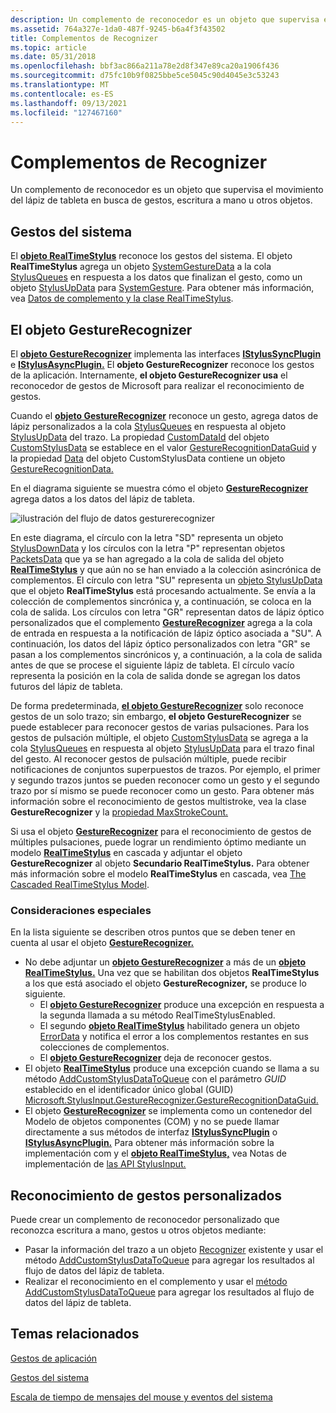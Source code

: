 ```yaml
---
description: Un complemento de reconocedor es un objeto que supervisa el movimiento del lápiz de tableta en busca de gestos, escritura a mano u otros objetos.
ms.assetid: 764a327e-1da0-487f-9245-b6a4f3f43502
title: Complementos de Recognizer
ms.topic: article
ms.date: 05/31/2018
ms.openlocfilehash: bbf3ac866a211a78e2d8f347e89ca20a1906f436
ms.sourcegitcommit: d75fc10b9f0825bbe5ce5045c90d4045e3c53243
ms.translationtype: MT
ms.contentlocale: es-ES
ms.lasthandoff: 09/13/2021
ms.locfileid: "127467160"
---
```

# <a name="recognizer-plug-ins"></a>Complementos de Recognizer

Un complemento de reconocedor es un objeto que supervisa el movimiento del lápiz de tableta en busca de gestos, escritura a mano u otros objetos.

## <a name="system-gestures"></a>Gestos del sistema

El [**objeto RealTimeStylus**](realtimestylus-class.md) reconoce los gestos del sistema. El objeto **RealTimeStylus** agrega un objeto [SystemGestureData](/previous-versions/ms824019(v=msdn.10)) a la cola [StylusQueues](/previous-versions/ms824786(v=msdn.10)) en respuesta a los datos que finalizan el gesto, como un objeto [StylusUpData](/previous-versions/ms824057(v=msdn.10)) para [SystemGesture](/previous-versions/bb345349(v=vs.100)). Para obtener más información, vea [Datos de complemento y la clase RealTimeStylus](plug-in-data-and-the-realtimestylus-class.md).

## <a name="the-gesturerecognizer-object"></a>El objeto GestureRecognizer

El [**objeto GestureRecognizer**](gesturerecognizer-class.md) implementa las interfaces [**IStylusSyncPlugin**](/windows/win32/api/rtscom/nn-rtscom-istylussyncplugin) e [**IStylusAsyncPlugin.**](/windows/win32/api/rtscom/nn-rtscom-istylusasyncplugin) El **objeto GestureRecognizer** reconoce los gestos de la aplicación. Internamente, **el objeto GestureRecognizer usa** el reconocedor de gestos de Microsoft para realizar el reconocimiento de gestos.

Cuando el [**objeto GestureRecognizer**](gesturerecognizer-class.md) reconoce un gesto, agrega datos de lápiz personalizados a la cola [StylusQueues](/previous-versions/ms824786(v=msdn.10)) en respuesta al objeto [StylusUpData](/previous-versions/ms824057(v=msdn.10)) del trazo. La propiedad [CustomDataId](/previous-versions/ms824748(v=msdn.10)) del objeto [CustomStylusData](/previous-versions/ms575208(v=vs.100)) se establece en el valor [GestureRecognitionDataGuid](/previous-versions/ms826344(v=msdn.10)) y la propiedad [Data](/previous-versions/ms824749(v=msdn.10)) del objeto CustomStylusData contiene un objeto [GestureRecognitionData.](/previous-versions/ms824594(v=msdn.10))

En el diagrama siguiente se muestra cómo el objeto [**GestureRecognizer**](gesturerecognizer-class.md) agrega datos a los datos del lápiz de tableta.

![ilustración del flujo de datos gesturerecognizer](images/c4c77c33-deee-49d0-84bc-12612575ec66.gif)

En este diagrama, el círculo con la letra "SD" representa un objeto [StylusDownData](/previous-versions/ms824107(v=msdn.10)) y los círculos con la letra "P" representan objetos [PacketsData](/previous-versions/ms824590(v=msdn.10)) que ya se han agregado a la cola de salida del objeto [**RealTimeStylus**](realtimestylus-class.md) y que aún no se han enviado a la colección asincrónica de complementos. El círculo con letra "SU" representa un [objeto StylusUpData](/previous-versions/ms824057(v=msdn.10)) que el objeto **RealTimeStylus** está procesando actualmente. Se envía a la colección de complementos sincrónica y, a continuación, se coloca en la cola de salida. Los círculos con letra "GR" representan datos de lápiz óptico personalizados que el complemento [**GestureRecognizer**](gesturerecognizer-class.md) agrega a la cola de entrada en respuesta a la notificación de lápiz óptico asociada a "SU". A continuación, los datos del lápiz óptico personalizados con letra "GR" se pasan a los complementos sincrónicos y, a continuación, a la cola de salida antes de que se procese el siguiente lápiz de tableta. El círculo vacío representa la posición en la cola de salida donde se agregan los datos futuros del lápiz de tableta.

De forma predeterminada, [**el objeto GestureRecognizer**](gesturerecognizer-class.md) solo reconoce gestos de un solo trazo; sin embargo, **el objeto GestureRecognizer** se puede establecer para reconocer gestos de varias pulsaciones. Para los gestos de pulsación múltiple, el objeto [CustomStylusData](/previous-versions/ms575208(v=vs.100)) se agrega a la cola [StylusQueues](/previous-versions/ms824786(v=msdn.10)) en respuesta al objeto [StylusUpData](/previous-versions/ms824057(v=msdn.10)) para el trazo final del gesto. Al reconocer gestos de pulsación múltiple, puede recibir notificaciones de conjuntos superpuestos de trazos. Por ejemplo, el primer y segundo trazos juntos se pueden reconocer como un gesto y el segundo trazo por sí mismo se puede reconocer como un gesto. Para obtener más información sobre el reconocimiento de gestos multistroke, vea la clase **GestureRecognizer** y la [propiedad MaxStrokeCount.](/previous-versions/ms826053(v=msdn.10))

Si usa el objeto [**GestureRecognizer**](gesturerecognizer-class.md) para el reconocimiento de gestos de múltiples pulsaciones, puede lograr un rendimiento óptimo mediante un modelo [**RealTimeStylus**](realtimestylus-class.md) en cascada y adjuntar el objeto **GestureRecognizer** al objeto **Secundario RealTimeStylus.** Para obtener más información sobre el modelo **RealTimeStylus** en cascada, vea [The Cascaded RealTimeStylus Model](the-cascaded-realtimestylus-model.md).

### <a name="special-considerations"></a>Consideraciones especiales

En la lista siguiente se describen otros puntos que se deben tener en cuenta al usar el objeto [**GestureRecognizer.**](gesturerecognizer-class.md)

-   No debe adjuntar un [**objeto GestureRecognizer**](gesturerecognizer-class.md) a más de un [**objeto RealTimeStylus.**](realtimestylus-class.md) Una vez que se habilitan dos objetos **RealTimeStylus** a los que está asociado el objeto **GestureRecognizer,** se produce lo siguiente.
    -   El [**objeto GestureRecognizer**](gesturerecognizer-class.md) produce una excepción en respuesta a la segunda llamada a su método RealTimeStylusEnabled.
    -   El segundo [**objeto RealTimeStylus**](realtimestylus-class.md) habilitado genera un objeto [ErrorData](/previous-versions/ms824740(v=msdn.10)) y notifica el error a los complementos restantes en sus colecciones de complementos.
    -   El [**objeto GestureRecognizer**](gesturerecognizer-class.md) deja de reconocer gestos.
-   El objeto [**RealTimeStylus**](realtimestylus-class.md) produce una excepción cuando se llama a su método [AddCustomStylusDataToQueue](/previous-versions/ms825761(v=msdn.10)) con el parámetro *GUID* establecido en el identificador único global (GUID) [Microsoft.StylusInput.GestureRecognizer.GestureRecognitionDataGuid.](/previous-versions/ms826344(v=msdn.10))
-   El objeto [**GestureRecognizer**](gesturerecognizer-class.md) se implementa como un contenedor del Modelo de objetos componentes (COM) y no se puede llamar directamente a sus métodos de interfaz [**IStylusSyncPlugin**](/windows/win32/api/rtscom/nn-rtscom-istylussyncplugin) o [**IStylusAsyncPlugin.**](/windows/win32/api/rtscom/nn-rtscom-istylusasyncplugin) Para obtener más información sobre la implementación com y el [**objeto RealTimeStylus,**](realtimestylus-class.md) vea Notas de implementación de [las API StylusInput.](implementation-notes-for-the-stylusinput-apis.md)

## <a name="custom-gesture-recognition"></a>Reconocimiento de gestos personalizados

Puede crear un complemento de reconocedor personalizado que reconozca escritura a mano, gestos u otros objetos mediante:

-   Pasar la información del trazo a un objeto [Recognizer](/previous-versions/ms829434(v=msdn.10)) existente y usar el método [AddCustomStylusDataToQueue](/previous-versions/ms825761(v=msdn.10)) para agregar los resultados al flujo de datos del lápiz de tableta.
-   Realizar el reconocimiento en el complemento y usar el [método AddCustomStylusDataToQueue](/previous-versions/ms825761(v=msdn.10)) para agregar los resultados al flujo de datos del lápiz de tableta.

## <a name="related-topics"></a>Temas relacionados

<dl> <dt>

[Gestos de aplicación](application-gestures.md)
</dt> <dt>

[Gestos del sistema](system-gestures.md)
</dt> <dt>

[Escala de tiempo de mensajes del mouse y eventos del sistema](timeline-of-mouse-messages-and-system-events.md)
</dt> </dl>

 

 
